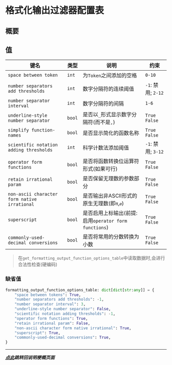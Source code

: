 # 格式化输出过滤器配置表  

## 概要  

## 值  
| 键名                                           | 类型     | 说明                                       | 约束               |
|----------------------------------------------|--------|------------------------------------------|------------------|  
| `space between token`                        | `int`  | 为`Token`之间添加的空格                          | `0-10`           |
| `number separators add thresholds`           | `int`  | 数字分隔符的连续阈值                               | `-1`: 禁用; `2-12` |
| `number separator interval`                  | `int`  | 数字分隔符的间隔                                 | `1-6`            |  
| `underline-style number separator`           | `bool` | 是否以`_`形式显示数字分隔符(而不是`,`)                  | `True` `False`   |  
| `simplify function-names`                    | `bool` | 是否显示简化的函数名称                              | `True` `False`   |
| `scientific notation adding thresholds`      | `int`  | 科学计数法添加阈值                                | `-1`: 禁用; `3-12` |
| `operator form functions`                    | `bool` | 是否将函数转换位运算符形式(如果可行)                      | `True` `False`   |  
| `retain irrational param`                    | `bool` | 是否保留无理数的参数部分                             | `True` `False`   |
| `non-ascii character form native irrational` | `bool` | 是否输出非ASCII形式的原生无理数(即`π`,`𝑒`)            | `True` `False`   |
| `superscript`                                | `bool` | 是否启用上标输出(前提:启用`operator form functions`) | `True` `False`   |  
| `commonly-used-decimal conversions`          | `bool` | 是否将常用的分数转换为小数                            | `True` `False`   |  


> 在`get_formatting_output_function_options_table`中读取数据时,会进行合法性检查(硬编码)

### 缺省值  

```python
formatting_output_function_options_table: dict[dict[str:any]] = {
    "space between tokens": True,
    "number separators add thresholds": -1,
    "number separator interval": 3,
    "underline-style number separator": False,
    "scientific notation adding thresholds": -1,
    "operator form functions": True,
    "retain irrational param": False,
    "non-ascii character form native irrational": True,
    "superscript": True,
    "commonly-used-decimal conversions": True,
}
```
---

***[点此](../项目说明梗概.md)跳转回说明梗概页面***